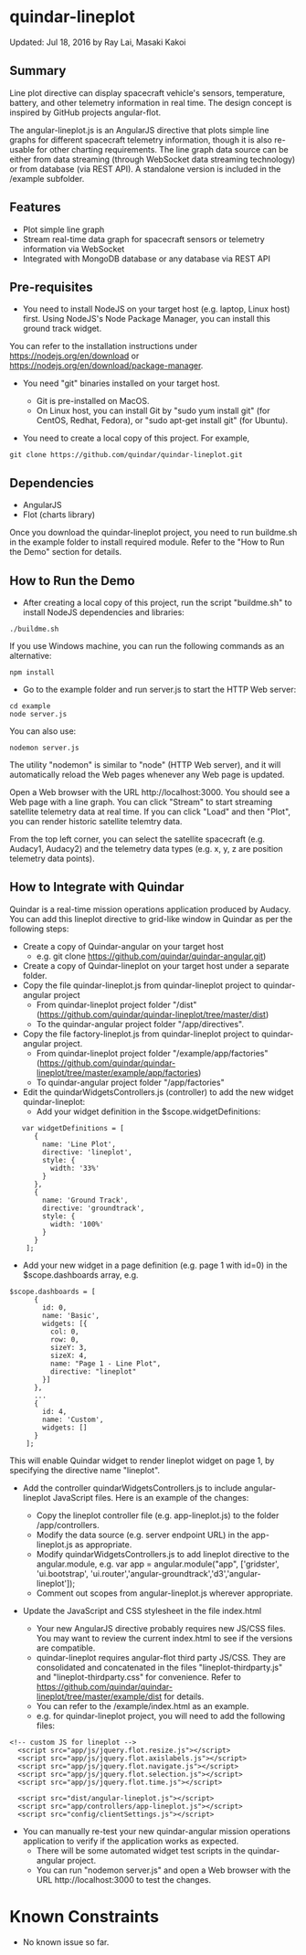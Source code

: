 # quindar-lineplot
Updated: Jul 18, 2016 by Ray Lai, Masaki Kakoi

## Summary
Line plot directive can display spacecraft vehicle's sensors, temperature, battery, and other telemetry information in real time. The design concept is inspired by GitHub projects angular-flot.

The angular-lineplot.js is an AngularJS directive that plots simple line graphs for different spacecraft telemetry information, though it is also re-usable for other charting requirements. The line graph data source can be either from data streaming (through WebSocket data streaming technology) or from database (via REST API). A standalone version is included in the /example subfolder. 

## Features
* Plot simple line graph
* Stream real-time data graph for spacecraft sensors or telemetry information via WebSocket
* Integrated with MongoDB database or any database via REST API

## Pre-requisites
* You need to install NodeJS on your target host (e.g. laptop, Linux host) first.
Using NodeJS's Node Package Manager, you can install this ground track widget. 

You can refer to the installation instructions under https://nodejs.org/en/download or https://nodejs.org/en/download/package-manager.

* You need "git" binaries installed on your target host. 
  - Git is pre-installed on MacOS.
  - On Linux host, you can install Git by "sudo yum install git" (for CentOS, Redhat, Fedora), or "sudo apt-get install git" (for Ubuntu).

* You need to create a local copy of this project. For example,
```
git clone https://github.com/quindar/quindar-lineplot.git
``` 

## Dependencies
* AngularJS
* Flot (charts library)

Once you download the quindar-lineplot project, you need to run buildme.sh in the example folder to install required module. Refer to the "How to Run the Demo" section for details. 	
	
## How to Run the Demo
* After creating a local copy of this project, run the script "buildme.sh" to install NodeJS dependencies and libraries:

```
./buildme.sh
```

If you use Windows machine, you can run the following commands as an alternative:
```
npm install
```

* Go to the example folder and run server.js to start the HTTP Web server: 
```
cd example
node server.js
```

You can also use:
```
nodemon server.js
```

The utility "nodemon" is similar to "node" (HTTP Web server), and it will automatically reload the Web pages whenever any Web page is updated.

Open a Web browser with the URL http://localhost:3000. You should see a Web page with a line graph.
You can click "Stream" to start streaming satellite telemetry data at real time.
If you can click "Load" and then "Plot", you can render historic satellite telemtry data.

From the top left corner, you can select the satellite spacecraft (e.g. Audacy1, Audacy2) and the telemetry data types (e.g. x, y, z are position telemetry data points).

## How to Integrate with Quindar
Quindar is a real-time mission operations application produced by Audacy. You can add this lineplot directive to grid-like window in Quindar as per the following steps:
	
* Create a copy of Quindar-angular on your target host 
  - e.g. git clone https://github.com/quindar/quindar-angular.git)
* Create a copy of Quindar-lineplot on your target host under a separate folder.
* Copy the file quindar-lineplot.js from quindar-lineplot project to quindar-angular project
  - From quindar-lineplot project folder "/dist" (https://github.com/quindar/quindar-lineplot/tree/master/dist) 
  - To the quindar-angular project folder "/app/directives".
* Copy the file factory-lineplot.js from quindar-lineplot project to quindar-angular project.
  - From quindar-lineplot project folder "/example/app/factories" (https://github.com/quindar/quindar-lineplot/tree/master/example/app/factories)
  - To quindar-angular project folder "/app/factories"
* Edit the quindarWidgetsControllers.js (controller) to add the new widget quindar-lineplot:
  - Add your widget definition in the $scope.widgetDefinitions:
```
   var widgetDefinitions = [
      {
        name: 'Line Plot',
        directive: 'lineplot',
        style: {
          width: '33%'
        }
      },
      {
        name: 'Ground Track',
        directive: 'groundtrack',
        style: {
          width: '100%'
        }
      }
    ];
```

* Add your new widget in a page definition (e.g. page 1 with id=0) in the $scope.dashboards array, e.g.
```
$scope.dashboards = [
      {
        id: 0,
        name: 'Basic',
        widgets: [{
          col: 0,
          row: 0,
          sizeY: 3,
          sizeX: 4,
          name: "Page 1 - Line Plot",
          directive: "lineplot"
        }]
      },
      ...
      {
        id: 4,
        name: 'Custom',
        widgets: []
      }
    ];
```

This will enable Quindar widget to render lineplot widget on page 1, by specifying the directive name "lineplot". 

* Add the controller quindarWidgetsControllers.js to include angular-lineplot JavaScript files. Here is an example of the changes:
  - Copy the lineplot controller file (e.g. app-lineplot.js) to the folder /app/controllers.
  - Modify the data source (e.g. server endpoint URL) in the app-lineplot.js as appropriate.
  - Modify quindarWidgetsControllers.js to add lineplot directive to the angular.module, e.g. var app = angular.module("app", ['gridster', 'ui.bootstrap', 'ui.router','angular-groundtrack','d3','angular-lineplot']);
  - Comment out scopes from angular-lineplot.js wherever appropriate.

* Update the JavaScript and CSS stylesheet in the file index.html
  - Your new AngularJS directive probably requires new JS/CSS files. You may want to review the current index.html
to see if the versions are compatible.
  - quindar-lineplot requires angular-flot third party JS/CSS. They are consolidated and concatenated in the files "lineplot-thirdparty.js" and "lineplot-thirdparty.css" for convenience. Refer to https://github.com/quindar/quindar-lineplot/tree/master/example/dist for details.
  - You can refer to the /example/index.html as an example.
  - e.g. for quindar-lineplot project, you will need to add the following files:
```
<!-- custom JS for lineplot -->
  <script src="app/js/jquery.flot.resize.js"></script>
  <script src="app/js/jquery.flot.axislabels.js"></script>
  <script src="app/js/jquery.flot.navigate.js"></script>
  <script src="app/js/jquery.flot.selection.js"></script>
  <script src="app/js/jquery.flot.time.js"></script>
	
  <script src="dist/angular-lineplot.js"></script>
  <script src="app/controllers/app-lineplot.js"></script>
  <script src="config/clientSettings.js"></script>
```

* You can manually re-test your new quindar-angular mission operations application to verify if the application works as expected.
  - There will be some automated widget test scripts in the quindar-angular project.
  - You can run "nodemon server.js" and open a Web browser with the URL http://localhost:3000 to test the changes.

# Known Constraints
* No known issue so far.


